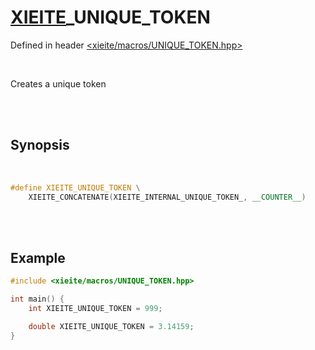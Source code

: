 # [XIEITE](../macros.md)\_UNIQUE\_TOKEN
Defined in header [<xieite/macros/UNIQUE_TOKEN.hpp>](../../include/xieite/macros/UNIQUE_TOKEN.hpp)

<br/>

Creates a unique token

<br/><br/>

## Synopsis

<br/>

```cpp
#define XIEITE_UNIQUE_TOKEN \
	XIEITE_CONCATENATE(XIEITE_INTERNAL_UNIQUE_TOKEN_, __COUNTER__)
```

<br/><br/>

## Example
```cpp
#include <xieite/macros/UNIQUE_TOKEN.hpp>

int main() {
	int XIEITE_UNIQUE_TOKEN = 999;

	double XIEITE_UNIQUE_TOKEN = 3.14159;
}
```
